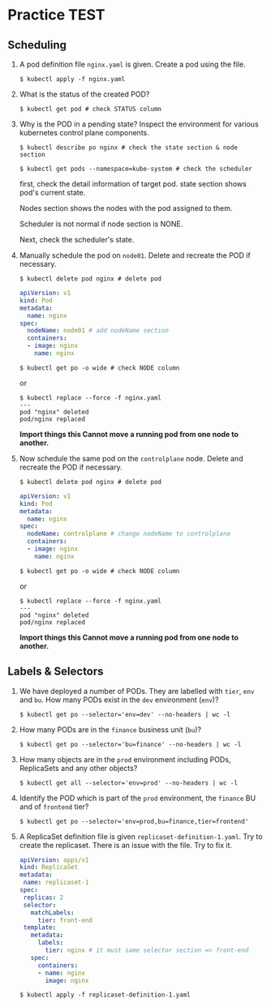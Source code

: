 # Practice TEST

## Scheduling

1. A pod definition file `nginx.yaml` is given. Create a pod using the file.

    ```shell
    $ kubectl apply -f nginx.yaml
    ```

2. What is the status of the created POD?

    ```shell
    $ kubectl get pod # check STATUS column
    ```
   
3. Why is the POD in a pending state? Inspect the environment for various kubernetes control plane components.

    ```shell
    $ kubectl describe po nginx # check the state section & node section
    ``` 

    ```shell
    $ kubectl get pods --namespace=kube-system # check the scheduler
    ```

    first, check the detail information of target pod. state section shows pod's current state.

    Nodes section shows the nodes with the pod assigned to them.

    Scheduler is not normal if node section is NONE.

    Next, check the scheduler's state.

4. Manually schedule the pod on `node01`. Delete and recreate the POD if necessary.

    ```shell
    $ kubectl delete pod nginx # delete pod
    ```
   
    ```yaml
    apiVersion: v1
    kind: Pod
    metadata:
      name: nginx
    spec:
      nodeName: node01 # add nodeName section
      containers:
      - image: nginx
        name: nginx
    ```
    
    ```shell
    $ kubectl get po -o wide # check NODE column
    ```
   
    or
    
    ```shell
    $ kubectl replace --force -f nginx.yaml
    ---
    pod "nginx" deleted
    pod/nginx replaced
    ```

   **Import things this Cannot move a running pod from one node to another.**

5. Now schedule the same pod on the `controlplane` node. Delete and recreate the POD if necessary.

    ```shell
    $ kubectl delete pod nginx # delete pod
    ```

    ```yaml
    apiVersion: v1
    kind: Pod
    metadata:
      name: nginx
    spec:
      nodeName: controlplane # change nodeName to controlplane
      containers:
      - image: nginx
        name: nginx
    ```

    ```shell
    $ kubectl get po -o wide # check NODE column
    ```

    or

    ```shell
    $ kubectl replace --force -f nginx.yaml
    ---
    pod "nginx" deleted
    pod/nginx replaced
    ```

   **Import things this Cannot move a running pod from one node to another.**

## Labels & Selectors

1. We have deployed a number of PODs. They are labelled with `tier`, `env` and `bu`. How many PODs exist in the `dev` environment (`env`)?

   ```shell
   $ kubectl get po --selector='env=dev' --no-headers | wc -l
   ```

2. How many PODs are in the `finance` business unit (`bu`)?

   ```shell
   $ kubectl get po --selector='bu=finance' --no-headers | wc -l
   ```
   
3. How many objects are in the `prod` environment including PODs, ReplicaSets and any other objects?

   ```shell
   $ kubectl get all --selector='env=prod' --no-headers | wc -l
   ```

4. Identify the POD which is part of the `prod` environment, the `finance` BU and of `frontend` tier?

   ```shell
   $ kubectl get po --selector='env=prod,bu=finance,tier=frontend'
   ```

5. A ReplicaSet definition file is given `replicaset-definition-1.yaml`. Try to create the replicaset. There is an issue with the file. Try to fix it.

   ```yaml
   apiVersion: apps/v1
   kind: ReplicaSet
   metadata:
    name: replicaset-1
   spec:
    replicas: 2
    selector:
      matchLabels:
        tier: front-end
    template:
      metadata:
        labels:
          tier: nginx # it must same selector section => front-end
      spec:
        containers:
        - name: nginx
          image: nginx
   ```
  
   ```shell
   $ kubectl apply -f replicaset-definition-1.yaml
   ```

